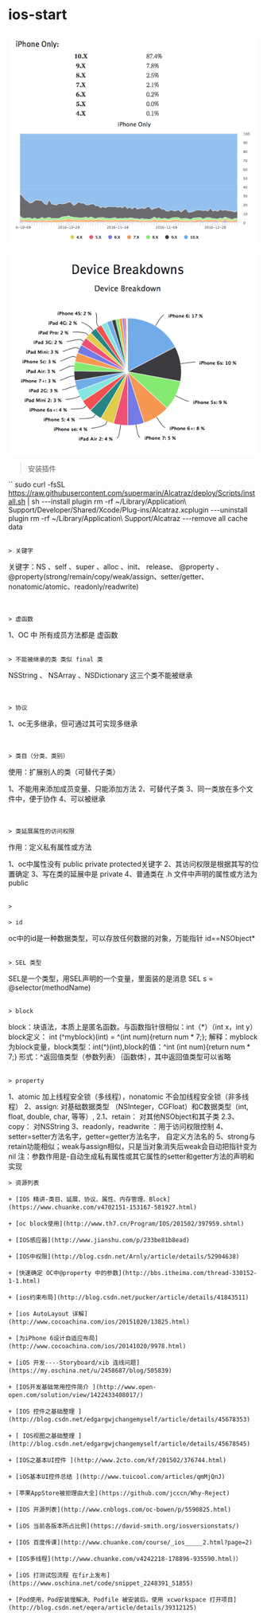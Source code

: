 # ios-start

<p text-align="center"><img src="a.png" alt=""></p>
<p text-align="center"><img src="b.png" alt=""></p>



> 安装插件

``
sudo curl -fsSL https://raw.githubusercontent.com/supermarin/Alcatraz/deploy/Scripts/install.sh | sh  ---install plugin
rm -rf ~/Library/Application\ Support/Developer/Shared/Xcode/Plug-ins/Alcatraz.xcplugin ---uninstall plugin
rm -rf ~/Library/Application\ Support/Alcatraz ---remove all cache data

```

> 关键字

```
 关键字：NS 、self 、super 、alloc 、init、 release、 @property 、@property(strong/remain/copy/weak/assign、setter/getter、nonatomic/atomic、readonly/readwrite)
```


> 虚函数

```
1、OC 中 所有成员方法都是 虚函数
```

> 不能被继承的类 类似 final 类

```
NSString 、 NSArray 、NSDictionary 这三个类不能被继承
```


> 协议

```
1、oc无多继承，但可通过其可实现多继承
```


> 类目（分类、类别）

```
使用：扩展别人的类（可替代子类）

1、不能用来添加成员变量、只能添加方法
2、可替代子类
3、同一类放在多个文件中，便于协作
4、可以被继承
```


> 类延展属性的访问权限

```
作用：定义私有属性或方法

1、oc中属性没有 public private protected关键字
2、其访问权限是根据其写的位置确定
3、写在类的延展中是 private
4、普通类在 .h 文件中声明的属性或方法为 public 
```

> 

> id

```
oc中的id是一种数据类型，可以存放任何数据的对象，万能指针 id==NSObject*
```

> SEL 类型

```
SEL是一个类型，用SEL声明的一个变量，里面装的是消息
SEL s = @selector(methodName)
```

> block

```
block：块语法，本质上是匿名函数。与函数指针很相似：int（*）（int x，int y）
block定义： int (^myblock)(int) = ^(int num){return num * 7;};
解释：myblock为block变量，block类型：int(^)(int),block的值：^int (int num){return num * 7;}
形式：^返回值类型（参数列表）｛函数体｝，其中返回值类型可以省略
```

> property

```
1、atomic 加上线程安全锁（多线程），nonatomic 不会加线程安全锁（非多线程）
2、assign: 对基础数据类型 （NSInteger，CGFloat）和C数据类型（int, float, double, char, 等等）,
2.1、retain： 对其他NSObject和其子类
2.3、copy： 对NSString
3、readonly，readwrite ：用于访问权限控制
4、setter=setter方法名字，getter=getter方法名字， 自定义方法名的
5、strong与retain功能相似；weak与assign相似，只是当对象消失后weak会自动把指针变为nil
注：参数作用是-自动生成私有属性或其它属性的setter和getter方法的声明和实现
```
> 资源列表

+ [IOS 精讲-类目、延展、协议、属性、内存管理、Block](https://www.chuanke.com/v4702151-153167-581927.html)

+ [oc block使用](http://www.th7.cn/Program/IOS/201502/397959.shtml)

+ [IOS感应器](http://www.jianshu.com/p/233be81b8ead)

+ [IOS中权限](http://blog.csdn.net/Arnly/article/details/52904638)

+ [快速确定 OC中@property 中的参数](http://bbs.itheima.com/thread-330152-1-1.html)

+ [ios约束布局](http://blog.csdn.net/pucker/article/details/41843511)

+ [ios AutoLayout 详解](http://www.cocoachina.com/ios/20151020/13825.html)

+ [为iPhone 6设计自适应布局](http://www.cocoachina.com/ios/20141020/9978.html)

+ [iOS 开发----Storyboard/xib 连线问题](https://my.oschina.net/u/2458687/blog/505839)

+ [IOS开发基础常用控件简介 ](http://www.open-open.com/solution/view/1422433408017/)

+ [IOS 控件之基础整理 ](http://blog.csdn.net/edgargwjchangemyself/article/details/45678353)

+ [ IOS视图之基础整理 ](http://blog.csdn.net/edgargwjchangemyself/article/details/45678545)

+ [IOS之基本UI控件 ](http://www.2cto.com/kf/201502/376744.html)

+ [iOS基本UI控件总结 ](http://www.tuicool.com/articles/qmMjQnJ)

+ [苹果AppStore被拒理由大全](https://github.com/jcccn/Why-Reject)

+ [IOS 开源列表](http://www.cnblogs.com/oc-bowen/p/5590825.html)

+ [iOS 当前各版本所占比例](https://david-smith.org/iosversionstats/)

+ [IOS 百度传课](http://www.chuanke.com/course/_ios_____2.html?page=2)

+ [IOS多线程](http://www.chuanke.com/v4242218-178896-935590.html)）

+ [iOS 打测试包流程 在fir上发布](https://www.oschina.net/code/snippet_2248391_51855)

+ [Pod使用，Pod安装慢解决、Podfile 被安装后，使用 xcworkspace 打开项目](http://blog.csdn.net/eqera/article/details/39312125)
